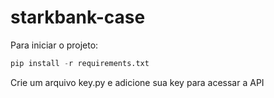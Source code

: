 # starkbank-case

Para iniciar o projeto:
```python
pip install -r requirements.txt
```
Crie um arquivo key.py e adicione sua key para acessar a API
